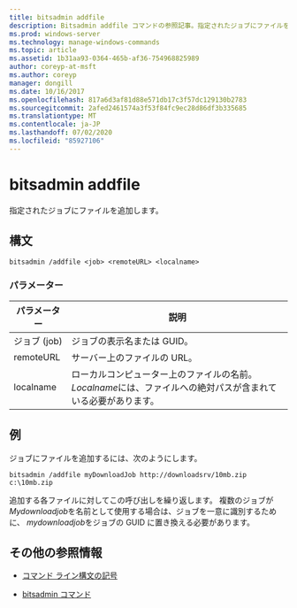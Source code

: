 ```yaml
---
title: bitsadmin addfile
description: Bitsadmin addfile コマンドの参照記事。指定されたジョブにファイルを追加します。
ms.prod: windows-server
ms.technology: manage-windows-commands
ms.topic: article
ms.assetid: 1b31aa93-0364-465b-af36-754968825989
author: coreyp-at-msft
ms.author: coreyp
manager: dongill
ms.date: 10/16/2017
ms.openlocfilehash: 817a6d3af81d88e571db17c3f57dc129130b2783
ms.sourcegitcommit: 2afed2461574a3f53f84fc9ec28d86df3b335685
ms.translationtype: MT
ms.contentlocale: ja-JP
ms.lasthandoff: 07/02/2020
ms.locfileid: "85927106"
---
```

# <a name="bitsadmin-addfile"></a>bitsadmin addfile

指定されたジョブにファイルを追加します。

## <a name="syntax"></a>構文

```
bitsadmin /addfile <job> <remoteURL> <localname>
```

### <a name="parameters"></a>パラメーター

| パラメーター | 説明 |
| --------- | ----------- |
| ジョブ (job) | ジョブの表示名または GUID。 |
| remoteURL | サーバー上のファイルの URL。 |
| localname | ローカルコンピューター上のファイルの名前。 *Localname*には、ファイルへの絶対パスが含まれている必要があります。 |

## <a name="examples"></a>例

ジョブにファイルを追加するには、次のようにします。

```
bitsadmin /addfile myDownloadJob http://downloadsrv/10mb.zip c:\10mb.zip
```

追加する各ファイルに対してこの呼び出しを繰り返します。 複数のジョブが*Mydownloadjob*を名前として使用する場合は、ジョブを一意に識別するために、 *mydownloadjob*をジョブの GUID に置き換える必要があります。

## <a name="additional-references"></a>その他の参照情報

- [コマンド ライン構文の記号](command-line-syntax-key.md)

- [bitsadmin コマンド](bitsadmin.md)
